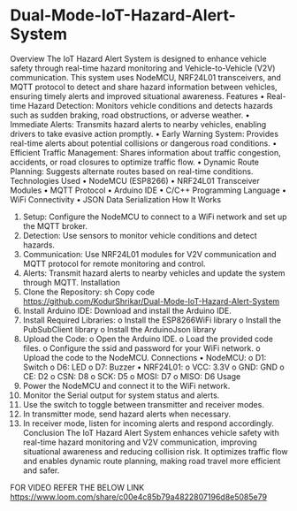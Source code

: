 # Dual-Mode-IoT-Hazard-Alert-System
Overview
The IoT Hazard Alert System is designed to enhance vehicle safety through real-time hazard monitoring and Vehicle-to-Vehicle (V2V) communication. This system uses NodeMCU, NRF24L01 transceivers, and MQTT protocol to detect and share hazard information between vehicles, ensuring timely alerts and improved situational awareness.
Features
•	Real-time Hazard Detection: Monitors vehicle conditions and detects hazards such as sudden braking, road obstructions, or adverse weather.
•	Immediate Alerts: Transmits hazard alerts to nearby vehicles, enabling drivers to take evasive action promptly.
•	Early Warning System: Provides real-time alerts about potential collisions or dangerous road conditions.
•	Efficient Traffic Management: Shares information about traffic congestion, accidents, or road closures to optimize traffic flow.
•	Dynamic Route Planning: Suggests alternate routes based on real-time conditions.
Technologies Used
•	NodeMCU (ESP8266)
•	NRF24L01 Transceiver Modules
•	MQTT Protocol
•	Arduino IDE
•	C/C++ Programming Language
•	WiFi Connectivity
•	JSON Data Serialization
How It Works
1.	Setup: Configure the NodeMCU to connect to a WiFi network and set up the MQTT broker.
2.	Detection: Use sensors to monitor vehicle conditions and detect hazards.
3.	Communication: Use NRF24L01 modules for V2V communication and MQTT protocol for remote monitoring and control.
4.	Alerts: Transmit hazard alerts to nearby vehicles and update the system through MQTT.
Installation
1.	Clone the Repository:
sh
Copy code
https://github.com/KodurShrikar/Dual-Mode-IoT-Hazard-Alert-System
2.	Install Arduino IDE: Download and install the Arduino IDE.
3.	Install Required Libraries:
o	Install the ESP8266WiFi library
o	Install the PubSubClient library
o	Install the ArduinoJson library
4.	Upload the Code:
o	Open the Arduino IDE.
o	Load the provided code files.
o	Configure the ssid and password for your WiFi network.
o	Upload the code to the NodeMCU.
Connections
•	NodeMCU:
o	D1: Switch
o	D6: LED
o	D7: Buzzer
•	NRF24L01:
o	VCC: 3.3V
o	GND: GND
o	CE: D2
o	CSN: D8
o	SCK: D5
o	MOSI: D7
o	MISO: D6
Usage
1.	Power the NodeMCU and connect it to the WiFi network.
2.	Monitor the Serial output for system status and alerts.
3.	Use the switch to toggle between transmitter and receiver modes.
4.	In transmitter mode, send hazard alerts when necessary.
5.	In receiver mode, listen for incoming alerts and respond accordingly.
Conclusion
The IoT Hazard Alert System enhances vehicle safety with real-time hazard monitoring and V2V communication, improving situational awareness and reducing collision risk. It optimizes traffic flow and enables dynamic route planning, making road travel more efficient and safer.

FOR VIDEO REFER THE BELOW LINK
https://www.loom.com/share/c00e4c85b79a4822807196d8e5085e79
